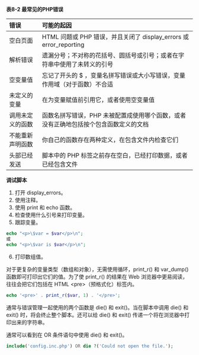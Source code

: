 **表8-2 最常见的PHP错误**

| 错误 | 可能的起因 |
| :- | :- |
| 空白页面 | HTML 问题或 PHP 错误，并且关闭了 display_errors 或 error_reporting |
| 解析错误 | 遗漏分号；不对称的花括号、圆括号或引号；或者在字符串中使用了未转义的引号 |
| 空变量值 | 忘记了开头的 $ ，变量名拼写错误或大小写错误，变量作用域（对于函数）不合适 |
| 未定义的变量 | 在为变量赋值前引用它，或者使用空变量值 |
| 调用未定义的函数 | 函数名拼写错误，PHP 未被配置成使用哪个函数，或者没有正确地包括按个包含函数定义的文档 |
| 不能重新声明函数 | 你自己的函数存在两种定义，在包含文件内检查它们 |
| 头部已经发送 | 脚本中的 PHP 标签之前存在空白，已经打印数据，或者已经包含文件 |

**调试脚本**

1. 打开 display_errors。
2. 使用注释。
3. 使用 print 和 echo 函数。
4. 检查使用什么引号来打印变量。
5. 跟踪变量。

```php
echo "<p>\$var = $var</p>\n";
或
echo "<p>\$var is $var</p>\n";
```

6. 打印数组值。

对于更复杂的变量类型（数组和对象），无需使用循环，print_r() 和 var_dump() 函数即可打印出它们的值。为了使 print_r() 的结果在 Web 浏览器中更易阅读，往往会把它们包括在 HTML \<pre\>（预格式化）标签内。

```php
echo '<pre>' . print_r($var, 1) . '</pre>';
```

通常与错误管理一起使用的两个函数是 die() 和 exit()。当在脚本中调用 die() 和 exit() 时，将会终止整个脚本。还可以给 die() 和 exit() 传递一个将在浏览器中打印出来的字符串。

通常可以看到在 OR 条件语句中使用 die() 和 exit()。

```php
include('config.inc.php') OR die ?('Could not open the file.');
```